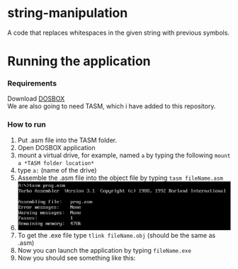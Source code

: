 # string-manipulation
A code that replaces whitespaces in the given string with previous symbols.

# Running the application

### Requirements
Download [DOSBOX](https://www.dosbox.com/download.php?main=1) \
We are also going to need TASM, which i have added to this repository.

### How to run
1. Put .asm file into the TASM folder.
2. Open DOSBOX application
3. mount a virtual drive, for example, named `a` by typing the following `mount a *TASM folder location*`
4. type `a:` (name of the drive)
5. Assemble the .asm file into the object file by typing `tasm fileName.asm`
6. ![Now you will see the list of erros, warnings and etc.](/readMeImages/info1.png)
7. To get the .exe file type `tlink fileName.obj` (should be the same as .asm)
8. Now you can launch the application by typing `fileName.exe`
9. Now you should see something like this:



